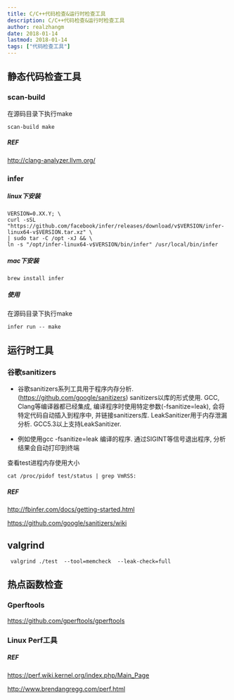 ```yaml
---
title: C/C++代码检查&运行时检查工具
description: C/C++代码检查&运行时检查工具
author: realzhangm
date: 2018-01-14
lastmod: 2018-01-14
tags: ["代码检查工具"]
---
```


## 静态代码检查工具

### scan-build

在源码目录下执行make

```
scan-build make
```
##### REF

http://clang-analyzer.llvm.org/

### infer

##### linux下安装

```
VERSION=0.XX.Y; \
curl -sSL "https://github.com/facebook/infer/releases/download/v$VERSION/infer-linux64-v$VERSION.tar.xz" \
| sudo tar -C /opt -xJ && \
ln -s "/opt/infer-linux64-v$VERSION/bin/infer" /usr/local/bin/infer
```
##### mac下安装

```
brew install infer
```
##### 使用

在源码目录下执行make

```
infer run -- make
```


## 运行时工具

### 谷歌sanitizers

- 谷歌sanitizers系列工具用于程序内存分析. (https://github.com/google/sanitizers)
  sanitizers以库的形式使用. GCC, Clang等编译器都已经集成, 编译程序时使用特定参数(-fsanitize=leak), 会将特定代码自动插入到程序中, 并链接sanitizers库.
  LeakSanitizer用于内存泄漏分析. GCC5.3以上支持LeakSanitizer.

- 例如使用gcc -fsanitize=leak 编译的程序. 通过SIGINT等信号退出程序, 分析结果会自动打印到终端

查看test进程内存使用大小

```
cat /proc/pidof test/status | grep VmRSS:
```

##### REF

http://fbinfer.com/docs/getting-started.html

https://github.com/google/sanitizers/wiki

## valgrind

```
 valgrind ./test  --tool=memcheck  --leak-check=full
```



##  热点函数检查

### Gperftools 

https://github.com/gperftools/gperftools

### Linux Perf工具

##### REF

https://perf.wiki.kernel.org/index.php/Main_Page

http://www.brendangregg.com/perf.html